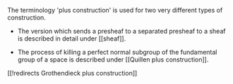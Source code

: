 The terminology 'plus construction' is used for two very different types of construction.



 *  The version which sends a presheaf to a separated presheaf to a sheaf is described in detail under [[sheaf]].

*  The process of killing a perfect normal subgroup of the fundamental group of a space is described under [[Quillen plus construction]]. 



[[!redirects Grothendieck plus construction]]